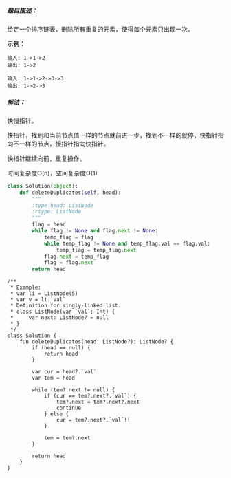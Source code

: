 ##### 题目描述：

给定一个排序链表，删除所有重复的元素，使得每个元素只出现一次。

**示例：**

```
输入: 1->1->2
输出: 1->2

输入: 1->1->2->3->3
输出: 1->2->3
```


##### 解法：
快慢指针。

快指针，找到和当前节点值一样的节点就前进一步，找到不一样的就停，快指针指向不一样的节点，慢指针指向快指针。

快指针继续向前，重复操作。

时间复杂度O(n)，空间复杂度O(1)

```python
class Solution(object):
    def deleteDuplicates(self, head):
        """
        :type head: ListNode
        :rtype: ListNode
        """
        flag = head
        while flag != None and flag.next != None:
            temp_flag = flag
            while temp_flag != None and temp_flag.val == flag.val:
                temp_flag = temp_flag.next
            flag.next = temp_flag
            flag = flag.next
        return head
```







```
/**
 * Example:
 * var li = ListNode(5)
 * var v = li.`val`
 * Definition for singly-linked list.
 * class ListNode(var `val`: Int) {
 *     var next: ListNode? = null
 * }
 */
class Solution {
    fun deleteDuplicates(head: ListNode?): ListNode? {
        if (head == null) {
            return head
        }
        
        var cur = head?.`val`
        var tem = head

        while (tem?.next != null) {
            if (cur == tem?.next?.`val`) {
                tem?.next = tem?.next?.next
                continue
            } else {
                cur = tem?.next?.`val`!!
            }

            tem = tem?.next
        }

        return head
    }
}
```

